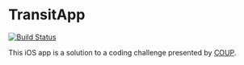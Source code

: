  TransitApp
======================================

[![Build Status](https://travis-ci.org/solidcell/TransitApp.svg?branch=master)](https://travis-ci.org/solidcell/TransitApp)

This iOS app is a solution to a coding challenge presented by [COUP](https://joincoup.com/).

